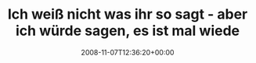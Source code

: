 ---
retweeted: false
source: <a href="http://twitter.com" rel="nofollow">Twitter Web Client</a>
entities:
  hashtags:
  - text: meeting
    indices:
    - '86'
    - '94'
  symbols: []
  user_mentions: []
  urls: []
display_text_range:
- '0'
- '95'
favorite_count: '0'
id_str: '994806861'
truncated: false
retweet_count: '0'
id: '994806861'
created_at: Fri Nov 07 12:36:20 +0000 2008
favorited: false
full_text: 'Ich weiß nicht was ihr so sagt - aber ich würde sagen, es ist mal wieder
  zeit für ein #meeting.'
lang: de
tags:
- meeting
- pesos/twitter
date: '2008-11-07T12:36:20+00:00'
src: https://twitter.com/bascht/status/994806861
original_url: https://twitter.com/bascht/status/994806861
type: twitter_tweet
text: 'Ich weiß nicht was ihr so sagt - aber ich würde sagen, es ist mal wieder zeit
  für ein #meeting.'
title: Ich weiß nicht was ihr so sagt - aber ich würde sagen, es ist mal wiede

---